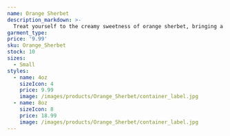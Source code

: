 ```yaml
---
name: Orange Sherbet
description_markdown: >-
  Treat yourself to the creamy sweetness of orange sherbet, bringing a burst of citrusy delight to your surroundings.
garment_type:
price: '9.99'
sku: Orange_Sherbet
stock: 10
sizes:
  - Small
styles:
  - name: 4oz
    sizeIcon: 4
    price: 9.99
    image: /images/products/Orange_Sherbet/container_label.jpg
  - name: 8oz
    sizeIcon: 8
    price: 18.99
    image: /images/products/Orange_Sherbet/container_label.jpg
---
```

